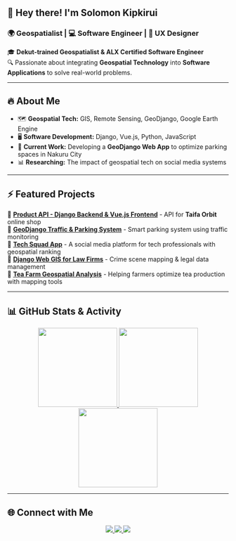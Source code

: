## 🚀 Hey there! I'm **Solomon Kipkirui**

### 🌍 Geospatialist | 💻 Software Engineer | 🎨 UX Designer  
🎓 **Dekut-trained Geospatialist & ALX Certified Software Engineer**  
🔍 Passionate about integrating **Geospatial Technology** into **Software Applications** to solve real-world problems.   

---

## 🔥 About Me  
- 🗺️ **Geospatial Tech:** GIS, Remote Sensing, GeoDjango, Google Earth Engine  
- 🖥️ **Software Development:** Django, Vue.js, Python, JavaScript  
- 🚀 **Current Work:** Developing a **GeoDjango Web App** to optimize parking spaces in Nakuru City  
- 📊 **Researching:** The impact of geospatial tech on social media systems  

---

## ⚡ Featured Projects  
🎯 **[Product API - Django Backend & Vue.js Frontend](https://github.com/Rangosolo1234/taifa_Products_api)** - API for **Taifa Orbit** online shop  
🎯 **[GeoDjango Traffic & Parking System](https://github.com/your-repo)** - Smart parking system using traffic monitoring  
🎯 **[Tech Squad App](https://github.com/your-repo)** - A social media platform for tech professionals with geospatial ranking  
🎯 **[Django Web GIS for Law Firms](https://github.com/your-repo)** - Crime scene mapping & legal data management  
🎯 **[Tea Farm Geospatial Analysis](https://github.com/your-repo)** - Helping farmers optimize tea production with mapping tools  

---

## 📊 GitHub Stats & Activity  
<p align="center">
  <a href="https://github.com/Rangosolo1234">
    <img height="180em" src="https://github-readme-streak-stats.herokuapp.com/?user=Rangosolo1234&theme=radical&hide_border=true"/>
    <img height="180em" src="https://github-readme-stats.vercel.app/api?username=Rangosolo1234&show_icons=true&theme=radical&hide_border=true"/>
    <img height="180em" src="https://github-readme-stats.vercel.app/api/top-langs/?username=Rangosolo1234&layout=compact&theme=radical&hide_border=true"/>
  </a>
</p>

---

## 🌐 Connect with Me  
<p align="center">
  <a href="https://www.linkedin.com/in/your-profile">
    <img src="https://img.shields.io/badge/LinkedIn-Solomon_Kipkirui-blue?style=for-the-badge&logo=linkedin"/>
  </a>
  <a href="https://twitter.com/your-profile">
    <img src="https://img.shields.io/badge/Twitter-%40Rangosolo-blue?style=for-the-badge&logo=twitter"/>
  </a>
  <a href="mailto:kipkirui.solomon44@gmail.com">
    <img src="https://img.shields.io/badge/Email-kipkirui.solomon44%40gmail.com-red?style=for-the-badge&logo=gmail"/>
  </a>
</p>

